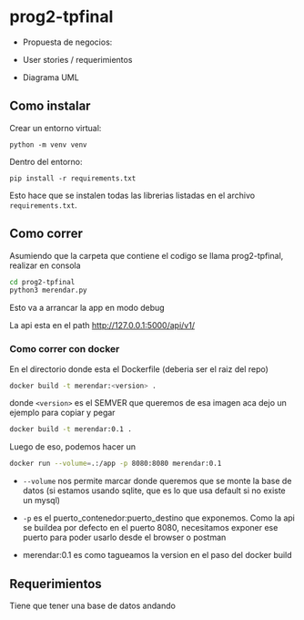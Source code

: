 # prog2-tpfinal
- Propuesta de negocios:

- User stories / requerimientos

- Diagrama UML

## Como instalar
Crear un entorno virtual:

`python -m venv venv`

Dentro del entorno:

`pip install -r requirements.txt`

Esto hace que se instalen todas las librerias listadas en el archivo `requirements.txt`.


## Como correr
Asumiendo que la carpeta que contiene el codigo se llama prog2-tpfinal, realizar en consola
```bash
cd prog2-tpfinal
python3 merendar.py
```
Esto va a arrancar la app en modo debug

La api esta en el path http://127.0.0.1:5000/api/v1/

### Como correr con docker
En el directorio donde esta el Dockerfile (deberia ser el raiz del repo)
```bash
docker build -t merendar:<version> .
```
donde `<version>` es el SEMVER que queremos de esa imagen
aca dejo un ejemplo para copiar y pegar
```bash
docker build -t merendar:0.1 .
```

Luego de eso, podemos hacer un 
```bash
docker run --volume=.:/app -p 8080:8080 merendar:0.1
```
* `--volume` nos permite marcar donde queremos que se monte la base de datos (si estamos usando sqlite, que es lo que usa default si no existe un mysql)

* `-p` es el puerto_contenedor:puerto_destino que exponemos. Como la api se buildea por defecto en el puerto 8080, necesitamos exponer ese puerto para poder usarlo desde el browser o postman

* merendar:0.1 es como tagueamos la version en el paso del docker build

## Requerimientos
Tiene que tener una base de datos andando